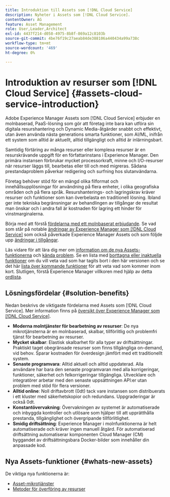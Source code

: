 ```yaml
---
title: Introduktion till Assets som [!DNL Cloud Service]
description: Nyheter i Assets som [!DNL Cloud Service].
contentOwner: AG
feature: Asset Management
role: User,Leader,Architect
exl-id: 4437f214-d058-4975-8b8f-869a12c8103b
source-git-commit: 4be76f19c27aeab84de388106a440434a99a738c
workflow-type: tm+mt
source-wordcount: '469'
ht-degree: 0%

---
```


# Introduktion av resurser som [!DNL Cloud Service] {#assets-cloud-service-introduction}

<!-- Need review information from gklebus -->

Adobe Experience Manager Assets som [!DNL Cloud Service] erbjuder en molnbaserad, PaaS-lösning som gör att företag inte bara kan utföra sin digitala resurshantering och Dynamic Media-åtgärder snabbt och effektivt, utan även använda nästa generations smarta funktioner, som AI/ML, inifrån ett system som alltid är aktuellt, alltid tillgängligt och alltid är inlärningsbart.

Samtidig förtäring av många resurser eller komplexa resurser är en resurskrävande uppgift för en författarinstans i Experience Manager. Den primära instansen förbrukar mycket processorkraft, minne och I/O-resurser när resurser läggs till, bearbetas eller till och med migreras. Sådana prestandaproblem påverkar redigering och surfning hos slutanvändarna.

Företag behöver stöd för en mängd olika filformat och innehållsupplösningar för användning på flera enheter, i olika geografiska områden och på flera språk. Resurshanterings- och lagringskrav kräver resurser och funktioner som kan överbelasta en traditionell lösning. Ibland ger inte tekniska begränsningar av behandlingen av tillgångar de resultat man önskar och i andra fall är kostnaden för lagring ett hinder för vinstmarginalerna.

Börja med att förstå [fördelarna med ett molnbaserat erbjudande](#solution-benefits). Se vad som står på notable [ändringar av Experience Manager som [!DNL Cloud Service]](/help/release-notes/aem-cloud-changes.md) som också påverkade Experience Manager Assets och som följde upp [ändringar i tillgångar](/help/assets/assets-cloud-changes.md).

Läs vidare för att lära dig mer om [information om de nya Assets-funktionerna](#whats-new-assets) och [kända problem](/help/release-notes/known-issues.md). Se en lista med [borttagna eller inaktuella funktioner](/help/release-notes/deprecated-removed-features.md) om du vill veta vad som har tagits bort i den här versionen och se det här [lista över kommande funktioner](/help/release-notes/known-issues.md#upcoming-assets-capabilities) för att veta vad som kommer inom kort. Slutligen, förstå Experience Manager villkoren med hjälp av detta [ordlista](/help/overview/terminology.md).

## Lösningsfördelar {#solution-benefits}

Nedan beskrivs de viktigaste fördelarna med Assets som [!DNL Cloud Service]. Mer information finns på [översikt över Experience Manager som [!DNL Cloud Service]](/help/overview/introduction.md).

* **Moderna molntjänster för bearbetning av resurser**: De nya mikrotjänsterna är en molnbaserad, skalbar, tillförlitlig och problemfri tjänst för bearbetning av resurser.
* **Mycket skalbar**: Elastisk skalbarhet för alla typer av driftsättningar. Praktiskt taget obegränsade resurser som finns tillgängliga on-demand, vid behov. Sparar kostnaden för överdesign jämfört med ett traditionellt system.
* **Senaste programvara**: Alltid aktuell och alltid uppdaterad. Alla användare har bara den senaste programvaran med alla korrigeringar, funktioner, säkerhet och felkorrigeringar tillgängliga. Utvecklare och integratörer arbetar med den senaste uppsättningen API:er utan problem med stöd för flera versioner.
* **Alltid online**: Noll driftavbrott (0dt) tack vare instansen som distribuerats i ett kluster med säkerhetskopior och redundans. Uppgraderingar är också 0dt.
* **Konstantövervakning**: Övervakningen av systemet är automatiserade och inbyggda kontroller och utlösare som hjälper till att upprätthålla prestanda, tillgänglighet och övergripande tillförlitlighet.
* **Smidig driftsättning**: Experience Manager i molnfunktionerna är helt automatiserade och kräver ingen manuell åtgärd. För automatiserad driftsättning automatiserar komponenten Cloud Manager (CM) byggandet av driftsättningsbara Docker-bilder som innehåller din anpassade kod.

## Nya Assets-funktioner {#whats-new-assets}

De viktiga nya funktionerna är:

* [Asset-mikrotjänster](/help/assets/asset-microservices-overview.md)
* [Metoder för överföring av resurser](/help/assets/add-assets.md)
